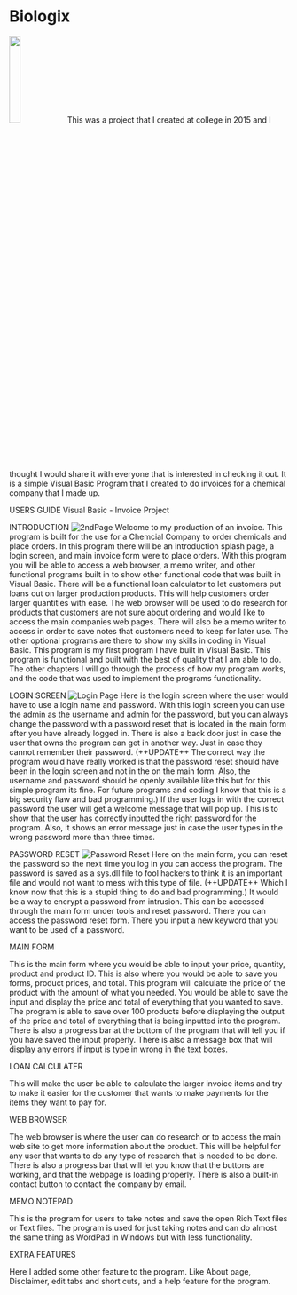 # Biologix

<img src="https://user-images.githubusercontent.com/12945384/201542893-9e29f88b-64a9-4892-8b3a-1d99845c42be.jpg" width=20% height=20% class="center">
This was a project that I created at college in 2015 and I thought I would share it with everyone that is interested in checking it out. It is a simple Visual Basic Program that I created to do invoices for a chemical company that I made up.

USERS GUIDE Visual Basic - Invoice Project

INTRODUCTION
![2ndPage](https://user-images.githubusercontent.com/12945384/201542884-4686d837-1317-4938-8fc7-242ff65542ef.jpg)
Welcome to my production of an invoice. This program is built for the use for a Chemcial Company to order chemicals and place orders. In this program there will be an introduction splash page, a login screen, and main invoice form were to place orders. With this program you will be able to access a web browser, a memo writer, and other functional programs built in to show other functional code that was built in Visual Basic. There will be a functional loan calculator to let customers put loans out on larger production products. This will help customers order larger quantities with ease. The web browser will be used to do research for products that customers are not sure about ordering and would like to access the main companies web pages. There will also be a memo writer to access in order to save notes that customers need to keep for later use. The other optional programs are there to show my skills in coding in Visual Basic. This program is my first program I have built in Visual Basic. This program is functional and built with the best of quality that I am able to do. The other chapters I will go through the process of how my program works, and the code that was used to implement the programs functionality.

LOGIN SCREEN
![Login Page](https://user-images.githubusercontent.com/12945384/201542909-dc143652-9e3d-415d-b82e-627c93cfc127.jpg)
Here is the login screen where the user would have to use a login name and password. With this login screen you can use the admin as the username and admin for the password, but you can always change the password with a password reset that is located in the main form after you have already logged in. There is also a back door just in case the user that owns the program can get in another way. Just in case they cannot remember their password. (++UPDATE++ The correct way the program would have really worked is that the password reset should have been in the login screen and not in the on the main form. Also, the username and password should be openly available like this but for this simple program its fine. For future programs and coding I know that this is a big security flaw and bad programming.) If the user logs in with the correct password the user will get a welcome message that will pop up. This is to show that the user has correctly inputted the right password for the program. Also, it shows an error message just in case the user types in the wrong password more than three times.

PASSWORD RESET
![Password Reset](https://user-images.githubusercontent.com/12945384/201542916-4c02be51-67d0-4e48-9218-1a4a2288342b.jpg)
Here on the main form, you can reset the password so the next time you log in you can access the program. The password is saved as a sys.dll file to fool hackers to think it is an important file and would not want to mess with this type of file. (++UPDATE++ Which I know now that this is a stupid thing to do and bad programming.) It would be a way to encrypt a password from intrusion. This can be accessed through the main form under tools and reset password. There you can access the password reset form. There you input a new keyword that you want to be used of a password.

MAIN FORM

This is the main form where you would be able to input your price, quantity, product and product ID. This is also where you would be able to save you forms, product prices, and total. This program will calculate the price of the product with the amount of what you needed. You would be able to save the input and display the price and total of everything that you wanted to save. The program is able to save over 100 products before displaying the output of the price and total of everything that is being inputted into the program. There is also a progress bar at the bottom of the program that will tell you if you have saved the input properly. There is also a message box that will display any errors if input is type in wrong in the text boxes.

LOAN CALCULATER

This will make the user be able to calculate the larger invoice items and try to make it easier for the customer that wants to make payments for the items they want to pay for.

WEB BROWSER

The web browser is where the user can do research or to access the main web site to get more information about the product. This will be helpful for any user that wants to do any type of research that is needed to be done. There is also a progress bar that will let you know that the buttons are working, and that the webpage is loading properly. There is also a built-in contact button to contact the company by email.

MEMO NOTEPAD

This is the program for users to take notes and save the open Rich Text files or Text files. The program is used for just taking notes and can do almost the same thing as WordPad in Windows but with less functionality.

EXTRA FEATURES

Here I added some other feature to the program. Like About page, Disclaimer, edit tabs and short cuts, and a help feature for the program.
